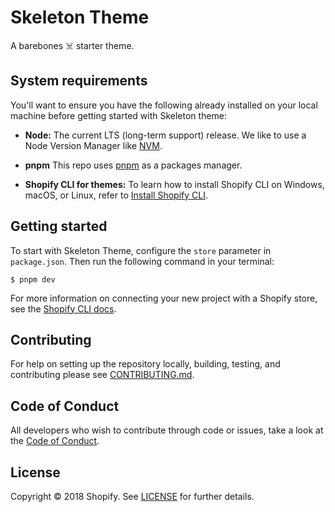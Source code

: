 # Skeleton Theme

A barebones ☠️ starter theme.

## System requirements

You'll want to ensure you have the following already installed on your local machine before getting started with Skeleton theme:

- **Node:** The current LTS (long-term support) release. We like to use a Node Version Manager like [NVM](https://github.com/creationix/nvm).

- **pnpm** This repo uses [pnpm](https://pnpm.io) as a packages manager.

- **Shopify CLI for themes:** To learn how to install Shopify CLI on Windows, macOS, or Linux, refer to [Install Shopify CLI](https://shopify.dev/docs/themes/tools/cli/install).

## Getting started

To start with Skeleton Theme, configure the `store` parameter in `package.json`. Then run the following command in your terminal:

```
$ pnpm dev
```

For more information on connecting your new project with a Shopify store, see the [Shopify CLI docs](https://shopify.dev/docs/themes/getting-started/create#step-3-start-a-local-development-server).

## Contributing

For help on setting up the repository locally, building, testing, and contributing
please see [CONTRIBUTING.md](https://github.com/Shopify/skeleton-theme/blob/master/CONTRIBUTING.md).

## Code of Conduct

All developers who wish to contribute through code or issues, take a look at the
[Code of Conduct](https://github.com/Shopify/skeleton-theme/blob/master/CODE_OF_CONDUCT.md).

## License

Copyright © 2018 Shopify. See [LICENSE](https://github.com/Shopify/skeleton-theme/blob/master/LICENSE) for further details.
